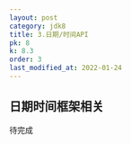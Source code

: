 ```yaml
---
layout: post
category: jdk8
title: 3.日期/时间API
pk: 8
k: 8.3
order: 3
last_modified_at: 2022-01-24
---
```


## 日期时间框架相关
待完成 